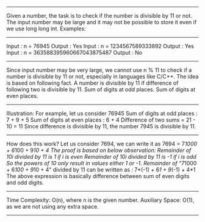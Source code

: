 ---------------------------------------------------------------------------------------------------

Given a number, the task is to check if the number is divisible by 11 or not. The input number may be large and it may not be possible to store it even if we use long long int.
Examples: 

---------------------------------------------------------------------------------------------------

Input : n = 76945
Output : Yes
Input  : n = 1234567589333892
Output : Yes
Input  : n = 363588395960667043875487
Output : No

---------------------------------------------------------------------------------------------------

Since input number may be very large, we cannot use n % 11 to check if a number is divisible by 11 or not, especially in languages like C/C++. The idea is based on following fact.
A number is divisible by 11 if difference of following two is divisible by 11. 
    Sum of digits at odd places.
    Sum of digits at even places.

---------------------------------------------------------------------------------------------------

Illustration: 
For example, let us consider 76945 
Sum of digits at odd places  : 7 + 9 + 5
Sum of digits at even places : 6 + 4 
Difference of two sums = 21 - 10 = 11
Since difference is divisible by 11, the
number 7945 is divisible by 11.

---------------------------------------------------------------------------------------------------

How does this work?
Let us consider 7694, we can write it as 7694 = 7*1000 + 6*100 + 9*10 + 4
The proof is based on below observation:
    Remainder of 10i divided by 11 is 1 if i is even
    Remainder of 10i divided by 11 is -1 if i is odd
So the powers of 10 only result in values either 1 or -1. 
Remainder of "7*1000 + 6*100 + 9*10 + 4" divided by 11 can be written as : 7*(-1) + 6*1 + 9*(-1) + 4*1
The above expression is basically difference between sum of even digits and odd digits.

---------------------------------------------------------------------------------------------------

Time Complexity: O(n), where n is the given number.
Auxiliary Space: O(1), as we are not using any extra space.

---------------------------------------------------------------------------------------------------